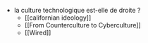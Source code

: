 - la culture technologique est-elle de droite ?
	- [[californian ideology]]
	- [[From Counterculture to Cyberculture]]
	- [[Wired]]